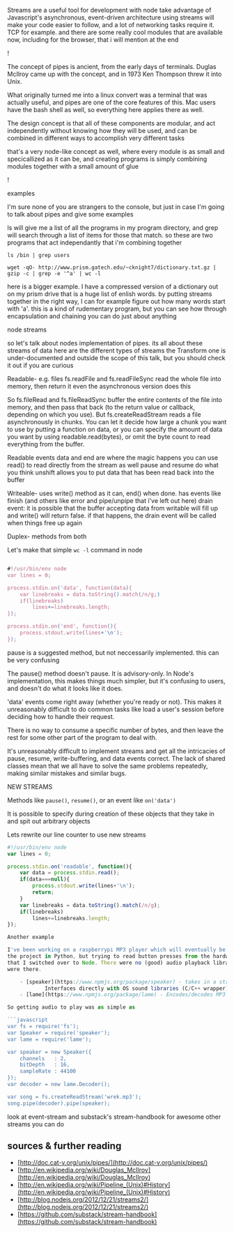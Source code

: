 
Streams 
are a useful tool for development with node
take advantage of Javascript's asynchronous, event-driven architecture
using streams will make your code easier to follow, and a lot of networking tasks
require it. TCP for example. and there are some really cool modules that are available
now, including for the browser, that i will mention at the end

!

The concept of pipes is ancient, from the early days of terminals. Duglas McIlroy
came up with the concept, and in 1973 Ken Thompson threw it into Unix.

What originally turned me into a linux convert was a terminal that was actually
useful, and pipes are one of the core features of this. Mac users have the bash
shell as well, so everything here applies there as well.

The design concept is that all of these components are modular, and act
independently without knowing how they will be used, and  can be combined
in different ways to accomplish very different tasks

that's a very node-like concept as well, where every module is as small and specicallized
as it can be, and creating programs is simply combining modules together with a small amount
of glue

!

examples

I'm sure none of you are strangers to the console, but just in case I'm going to talk about pipes
and give some examples

ls will give me a list of all the programs in my program directory, and grep will search through a
list of items for those that match. so these are two programs that act independantly that i'm
combining together

    ls /bin | grep users

    wget -qO- http://www.prism.gatech.edu/~cknight7/dictionary.txt.gz | gzip -c | grep -e '^a' | wc -l 

here is a bigger example. I have a compressed version of a dictionary out on my prism drive that is a 
huge list of enlish words. by putting streams together in the right way, I can for example figure out
how many words start with 'a'. this is a kind of rudementary program, but you can see how through
encapsulation and chaining you can do just about anything

node streams

so let's talk about nodes implementation of pipes.
its all about these streams of data
here are the different types of streams
the Transform one is under-documented and outside the scope of this talk, but you should check it
out if you are curious

Readable- e.g. files
fs.readFile and fs.readFileSync read the whole file into memory, then return it
even the asynchronous version does this

So fs.fileRead and fs.fileReadSync buffer the entire contents of the file into memory, and then pass that
back (to the return value or callback, depending on which you use). But fs.createReadStream reads a file
asynchronously in chunks. You can let it decide how large a chunk you want to use by putting a function
on data, or you can specify the amount of data you want by using readable.read(bytes), or omit the byte
count to read everything from the buffer. 

Readable
events data and end are where the magic happens
you can use read() to read directly from the stream as well
pause and resume do what you think
unshift allows you to put data that has been read back into the buffer

Writeable-
uses write() method as it can, end() when done.
has events like finish (and others like error and pipe/unpipe that i've left out here)
drain event: it is possible that the buffer accepting data from writable will fill up
and write() will return false. if that happens, the drain event will be called when things
free up again

Duplex- methods from both 


Let's make that simple `wc -l` command in node

```javascript

#!/usr/bin/env node
var lines = 0;

process.stdin.on('data', function(data){
    var linebreaks = data.toString().match(/n/g;)
    if(linebreaks)
        lines+=linebreaks.length;
});

process.stdin.on('end', function(){
    process.stdout.write(lines+'\n');
});

```


pause is a suggested method, but not neccessarily implemented. this can be very confusing


The pause() method doesn't pause. It is advisory-only. In Node's implementation,
this makes things much simpler, but it's confusing to users, and doesn't do what it looks like it does.

'data' events come right away (whether you're ready or not). This makes it unreasonably difficult
to do common tasks like load a user's session before deciding how to handle their request.

There is no way to consume a specific number of bytes, and then leave the rest for some other part
of the program to deal with.

It's unreasonably difficult to implement streams and get all the intricacies of pause, resume,
write-buffering, and data events correct. The lack of shared classes mean that we all have to
solve the same problems repeatedly, making similar mistakes and similar bugs.


NEW STREAMS

Methods like `pause()`, `resume()`, or an event like `on('data')`

It is possible to specify during creation of these objects that they take in and spit out
arbitrary objects

Lets rewrite our line counter to use new streams

```javascript
#!/usr/bin/env node
var lines = 0;

process.stdin.on('readable', function(){
    var data = process.stdin.read();
    if(data===null){
        process.stdout.write(lines+'\n');
        return;
    }
    var linebreaks = data.toString().match(/n/g);
    if(linebreaks)
        lines+=linebreaks.length;
});

Another example

I've been working on a raspberrypi MP3 player which will eventually be embedded in my car. I orginally started
the project in Python, but trying to read button presses from the hardware and alter playback became such a headache
that I switched over to Node. There were no (good) audio playback libraries on NPM, but all the low-level requirements
were there.

    - [speaker](https://www.npmjs.org/package/speaker) - takes in a stream of PCM audio data and plays it through the speakers.
            Interfaces directly with OS sound libraries (C/C++ wrapper)
    - [lame](https://www.npmjs.org/package/lame) - Encodes/decodes MP3's to/from raw PCM formats. (C/C++ wrapper)

So getting audio to play was as simple as

```javascript
var fs = require('fs');
var Speaker = require('speaker');
var lame = require('lame');

var speaker = new Speaker({
    channels   : 2,
    bitDepth   : 16,
    sampleRate : 44100 
});
var decoder = new lame.Decoder();

var song = fs.createReadStream('wrek.mp3');
song.pipe(decoder).pipe(speaker);
```


look at event-stream
and substack's stream-handbook for awesome other streams you can do



sources & further reading
--------------------------

- [http://doc.cat-v.org/unix/pipes/](http://doc.cat-v.org/unix/pipes/)
- [http://en.wikipedia.org/wiki/Douglas_McIlroy](http://en.wikipedia.org/wiki/Douglas_McIlroy)
- [http://en.wikipedia.org/wiki/Pipeline_(Unix)#History](http://en.wikipedia.org/wiki/Pipeline_(Unix)#History)
- [http://blog.nodejs.org/2012/12/21/streams2/](http://blog.nodejs.org/2012/12/21/streams2/)
- [https://github.com/substack/stream-handbook](https://github.com/substack/stream-handbook)